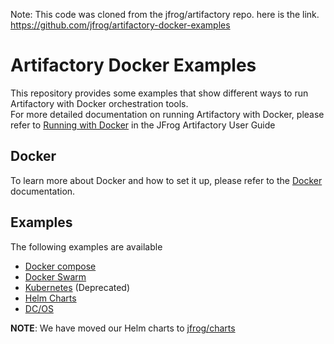 Note: This code was cloned from the jfrog/artifactory repo. here is the link. https://github.com/jfrog/artifactory-docker-examples

# Artifactory Docker Examples
This repository provides some examples that show different ways to run Artifactory with Docker orchestration tools.   
For more detailed documentation on running Artifactory with Docker, please refer to [Running with Docker](https://www.jfrog.com/confluence/display/RTF/Running+with+Docker) in the JFrog Artifactory User Guide


## Docker
To learn more about Docker and how to set it up, please refer to the [Docker](https://docs.docker.com) documentation.  
 

## Examples
The following examples are available
- [Docker compose](docker-compose)
- [Docker Swarm](swarm)
- [Kubernetes](kubernetes) (Deprecated)
- [Helm Charts](https://github.com/jfrog/charts)
- [DC/OS](dc-os)

**NOTE**: We have moved our Helm charts to [jfrog/charts](https://github.com/jfrog/charts)
